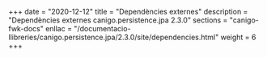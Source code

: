 +++
date        = "2020-12-12"
title       = "Dependències externes"
description = "Dependències externes canigo.persistence.jpa 2.3.0"
sections    = "canigo-fwk-docs"
enllac		= "/documentacio-llibreries/canigo.persistence.jpa/2.3.0/site/dependencies.html"
weight		= 6
+++
